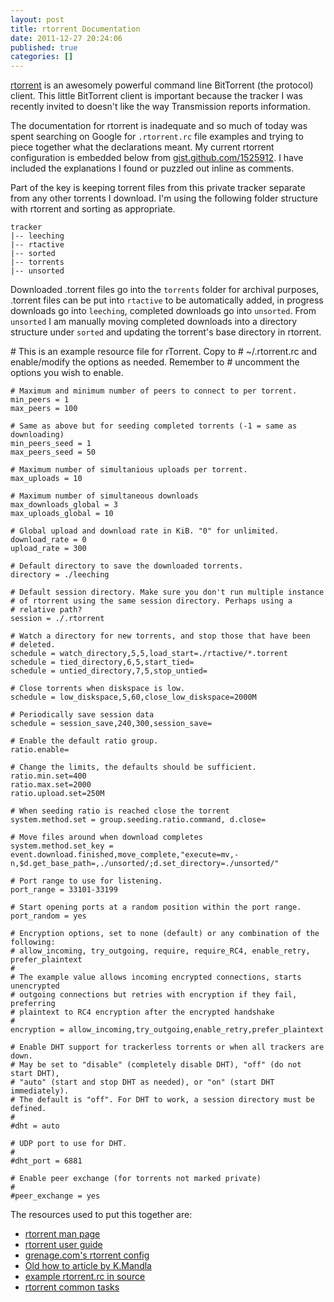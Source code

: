 ```yaml
---
layout: post
title: rtorrent Documentation
date: 2011-12-27 20:24:06
published: true
categories: []
---
```

 
[rtorrent](http://libtorrent.rakshasa.no) is an awesomely powerful command line BitTorrent (the protocol) client. This little BitTorrent client is important because the tracker I was recently invited to doesn't like the way Transmission reports information.

The documentation for rtorrent is inadequate and so much of today was spent searching on Google for `.rtorrent.rc` file examples and trying to piece together what the declarations meant. My current rtorrent configuration is embedded below from [gist.github.com/1525912](http://gist.github.com/1525912). I have included the explanations I found or puzzled out inline as comments.

Part of the key is keeping torrent files from this private tracker separate from any other torrents I download. I'm using the following folder structure with rtorrent and sorting as appropriate.

    tracker
    |-- leeching
    |-- rtactive
    |-- sorted
    |-- torrents
    |-- unsorted

Downloaded .torrent files go into the `torrents` folder for archival purposes, .torrent files can be put into `rtactive` to be automatically added, in progress downloads go into `leeching`, completed downloads go into `unsorted`. From `unsorted` I am manually moving completed downloads into a directory structure under `sorted` and updating the torrent's base directory in rtorrent.

<script src="https://gist.github.com/1525912.js"> </script>
<noscript>
    # This is an example resource file for rTorrent. Copy to
    # ~/.rtorrent.rc and enable/modify the options as needed. Remember to
    # uncomment the options you wish to enable.

    # Maximum and minimum number of peers to connect to per torrent.
    min_peers = 1
    max_peers = 100

    # Same as above but for seeding completed torrents (-1 = same as downloading)
    min_peers_seed = 1
    max_peers_seed = 50

    # Maximum number of simultanious uploads per torrent.
    max_uploads = 10

    # Maximum number of simultaneous downloads
    max_downloads_global = 3
    max_uploads_global = 10

    # Global upload and download rate in KiB. "0" for unlimited.
    download_rate = 0
    upload_rate = 300

    # Default directory to save the downloaded torrents.
    directory = ./leeching

    # Default session directory. Make sure you don't run multiple instance
    # of rtorrent using the same session directory. Perhaps using a
    # relative path?
    session = ./.rtorrent

    # Watch a directory for new torrents, and stop those that have been
    # deleted.
    schedule = watch_directory,5,5,load_start=./rtactive/*.torrent
    schedule = tied_directory,6,5,start_tied=
    schedule = untied_directory,7,5,stop_untied=

    # Close torrents when diskspace is low.
    schedule = low_diskspace,5,60,close_low_diskspace=2000M

    # Periodically save session data
    schedule = session_save,240,300,session_save=

    # Enable the default ratio group.
    ratio.enable=

    # Change the limits, the defaults should be sufficient.
    ratio.min.set=400
    ratio.max.set=2000
    ratio.upload.set=250M

    # When seeding ratio is reached close the torrent
    system.method.set = group.seeding.ratio.command, d.close=

    # Move files around when download completes
    system.method.set_key = event.download.finished,move_complete,"execute=mv,-n,$d.get_base_path=,./unsorted/;d.set_directory=./unsorted/"

    # Port range to use for listening.
    port_range = 33101-33199

    # Start opening ports at a random position within the port range.
    port_random = yes

    # Encryption options, set to none (default) or any combination of the following:
    # allow_incoming, try_outgoing, require, require_RC4, enable_retry, prefer_plaintext
    #
    # The example value allows incoming encrypted connections, starts unencrypted
    # outgoing connections but retries with encryption if they fail, preferring
    # plaintext to RC4 encryption after the encrypted handshake
    #
    encryption = allow_incoming,try_outgoing,enable_retry,prefer_plaintext

    # Enable DHT support for trackerless torrents or when all trackers are down.
    # May be set to "disable" (completely disable DHT), "off" (do not start DHT),
    # "auto" (start and stop DHT as needed), or "on" (start DHT immediately).
    # The default is "off". For DHT to work, a session directory must be defined.
    # 
    #dht = auto

    # UDP port to use for DHT. 
    # 
    #dht_port = 6881

    # Enable peer exchange (for torrents not marked private)
    #
    #peer_exchange = yes
</noscript>

The resources used to put this together are:

* [rtorrent man page](http://libtorrent.rakshasa.no/rtorrent/rtorrent.1.html)
* [rtorrent user guide](http://libtorrent.rakshasa.no/wiki/RTorrentUserGuide)
* [grenage.com's rtorrent config](http://grenage.com/rtorrent.html)
* [Old how to article by K.Mandla](http://kmandla.wordpress.com/2007/05/02/howto-use-rtorrent-like-a-pro/)
* [example rtorrent.rc in source](http://libtorrent.rakshasa.no/browser/trunk/rtorrent/doc/rtorrent.rc?rev=latest)
* [rtorrent common tasks](http://libtorrent.rakshasa.no/wiki/RTorrentCommonTasks)